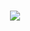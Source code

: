 <h1 align="center">
  <a href="https://sunguoqi.com/">
    <img src="https://readme-typing-svg.herokuapp.com/?lines=(%22Hello%2C%20World!%22);欢迎来到我的仓库!&center=true&size=27">
  </a>
</h1>

